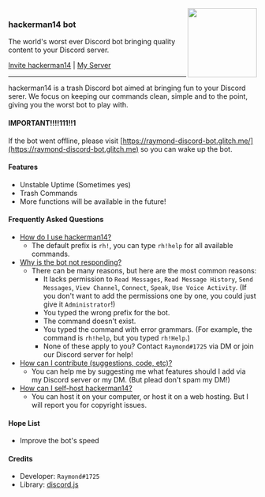 <img align="right" width="140" height="140" src="https://cdn.discordapp.com/attachments/609430876626878476/622729942895034368/Avatar.png">

### hackerman14 bot
The world's worst ever Discord bot bringing quality content to your Discord server.


[Invite hackerman14](https://discordapp.com/oauth2/authorize?client_id=619613322903420929&scope=bot&permissions=8) | [My Server](https://discord.gg/fy6nBMg)
- - -
hackerman14 is a trash Discord bot aimed at bringing fun to your Discord serer. We focus on keeping our commands clean, simple and to the point, giving you the worst bot to play with.

#### IMPORTANT!!!!111!!1
If the bot went offline, please visit [https://raymond-discord-bot.glitch.me/](https://raymond-discord-bot.glitch.me) so you can wake up the bot.

#### Features
- Unstable Uptime (Sometimes yes)
- Trash Commands
- More functions will be available in the future!

#### Frequently Asked Questions
- <u>How do I use hackerman14?</u>
	- The default prefix is `rh!`, you can type `rh!help` for all available commands.
- <u>Why is the bot not responding?</u>
	- There can be many reasons, but here are the most common reasons:
		- It lacks permission to `Read Messages`, `Read Message History`, `Send Messages`, `View Channel`, `Connect`, `Speak`, `Use Voice Activity`. (If you don't want to add the permissions one by one, you could just give it `Administrator`!)
		- You typed the wrong prefix for the bot.
		- The command doesn't exist.
    	- You typed the command with error grammars. (For example, the command is `rh!help`, but you typed `rh!Help`.)
		- None of these apply to you? Contact `Raymond#1725` via DM or join our Discord server for help!
- <u>How can I contribute (suggestions, code, etc)?</u>
	- You can help me by suggesting me what features should I add via my Discord server or my DM. (But plead don't spam my DM!)
- <u>How can I self-host hackerman14?</u>
	- You can host it on your computer, or host it on a web hosting. But I will report you for copyright issues.

#### Hope List
- Improve the bot's speed

#### Credits
- Developer: `Raymond#1725`
- Library: [discord.js](https://discord.js.org)
